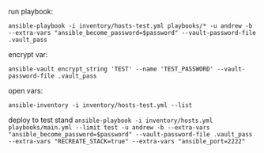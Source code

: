 run playbook:

`ansible-playbook -i inventory/hosts-test.yml playbooks/* -u andrew -b --extra-vars "ansible_become_password=$password" --vault-password-file .vault_pass`

encrypt var:

`ansible-vault encrypt_string 'TEST' --name 'TEST_PASSWORD' --vault-password-file .vault_pass`

open vars:

`ansible-inventory -i inventory/hosts-test.yml --list `

deploy to test stand
`ansible-playbook -i inventory/hosts.yml playbooks/main.yml --limit test -u andrew -b --extra-vars "ansible_become_password=$password" --vault-password-file .vault_pass --extra-vars "RECREATE_STACK=true" --extra-vars "ansible_port=2222"`